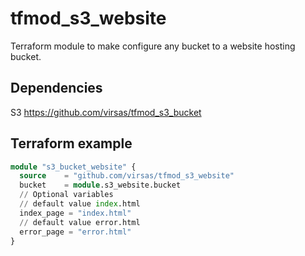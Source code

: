 # tfmod_s3_website

Terraform module to make configure any bucket to a website hosting bucket.

## Dependencies

S3 <https://github.com/virsas/tfmod_s3_bucket>

## Terraform example

``` terraform
module "s3_bucket_website" {
  source    = "github.com/virsas/tfmod_s3_website"
  bucket    = module.s3_website.bucket
  // Optional variables
  // default value index.html
  index_page = "index.html"
  // default value error.html
  error_page = "error.html"
}
```
